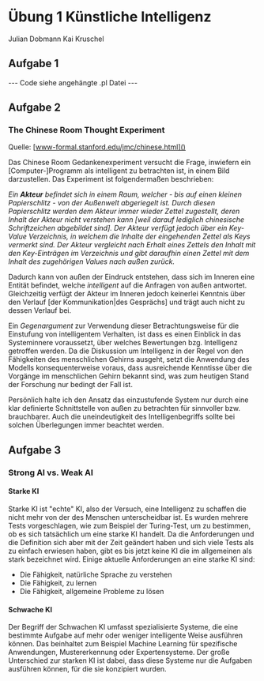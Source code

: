 # Übung 1 Künstliche Intelligenz
Julian Dobmann
Kai Kruschel

## Aufgabe 1
--- Code siehe angehängte .pl Datei ---

## Aufgabe 2
### The Chinese Room Thought Experiment
Quelle: [www-formal.stanford.edu/jmc/chinese.html]()

Das Chinese Room Gedankenexperiment versucht die Frage, inwiefern ein [Computer-]Programm als intelligent zu betrachten ist, in einem Bild darzustellen.
Das Experiment ist folgendermaßen beschrieben:

*Ein **Akteur** befindet sich in einem Raum, welcher - bis auf einen kleinen Papierschlitz - von der Außenwelt abgeriegelt ist. Durch diesen Papierschlitz werden dem Akteur immer wieder Zettel zugestellt, deren Inhalt der Akteur nicht verstehen kann [weil darauf lediglich chinesische Schriftzeichen abgebildet sind]. Der Akteur verfügt jedoch über ein Key-Value Verzeichnis, in welchem die Inhalte der eingehenden Zettel als Keys vermerkt sind. Der Akteur vergleicht nach Erhalt eines Zettels den Inhalt mit den Key-Einträgen im Verzeichnis und gibt daraufhin einen Zettel mit dem Inhalt des zugehörigen Values nach außen zurück.*

Dadurch kann von außen der Eindruck entstehen, dass sich im Inneren eine Entität befindet, welche *intelligent* auf die Anfragen von außen antwortet. Gleichzeitig verfügt der Akteur im Inneren jedoch keinerlei Kenntnis über den Verlauf [der Kommunikation|des Gesprächs] und trägt auch nicht zu dessen Verlauf bei.

Ein *Gegenargument* zur Verwendung dieser Betrachtungsweise für die Einstufung von intelligentem Verhalten, ist dass es einen Einblick in das Systeminnere voraussetzt, über welches Bewertungen bzg. Intelligenz getroffen werden. Da die Diskussion um Intelligenz in der Regel von den Fähigkeiten des menschlichen Gehirns ausgeht, setzt die Anwendung des Modells konsequenterweise voraus, dass ausreichende Kenntisse über die Vorgänge im menschlichen Gehirn bekannt sind, was zum heutigen Stand der Forschung nur bedingt der Fall ist.

Persönlich halte ich den Ansatz das einzustufende System nur durch eine klar definierte Schnittstelle von außen zu betrachten für sinnvoller bzw. brauchbarer. Auch die uneindeutigkeit des Intelligenbegriffs sollte bei solchen Überlegungen immer beachtet werden.

## Aufgabe 3
### Strong AI vs. Weak AI

#### Starke KI
Starke KI ist "echte" KI, also der Versuch, eine Intelligenz zu schaffen die nicht mehr von der des Menschen unterscheidbar ist. Es wurden mehrere Tests vorgeschlagen, wie zum Beispiel der Turing-Test, um zu bestimmen, ob es sich tatsächlich um eine starke KI handelt. Da die Anforderungen und die Definition sich aber mit der Zeit geändert haben und sich viele Tests als zu einfach erwiesen haben, gibt es bis jetzt keine KI die im allgemeinen als stark bezeichnet wird. Einige aktuelle Anforderungen an eine starke KI sind: 
- Die Fähigkeit, natürliche Sprache zu verstehen
- Die Fähigkeit, zu lernen
- Die Fähigkeit, allgemeine Probleme zu lösen

#### Schwache KI
Der Begriff der Schwachen KI umfasst spezialisierte Systeme, die eine bestimmte Aufgabe auf mehr oder weniger intelligente Weise ausführen können. 
Das beinhaltet zum Beispiel Machine Learning für spezifische Anwendungen, Mustererkennung oder Expertensysteme. Der große  Unterschied zur starken KI ist dabei, dass diese Systeme nur die Aufgaben ausführen können, für die sie konzipiert wurden. 



